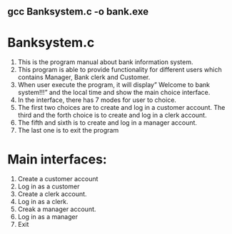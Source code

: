 ## gcc Banksystem.c -o bank.exe 

# Banksystem.c
  1. This is the program manual about bank information system. 
  2. This program is able to provide functionality for different users which contains Manager, Bank clerk and Customer.
  3. When user execute the program, it will display” Welcome to bank system!!!” and the local time and show the main choice interface.
  4. In the interface, there has 7 modes for user to choice.
  5. The first two choices are to create and log in a customer account. The third and the forth choice is to create and log in a clerk account.
  6. The fifth and sixth is to create and log in a manager account.
  7. The last one is to exit the program
   
# Main interfaces: 
  1. Create a customer account
  2. Log in as a customer 
  3. Create a clerk account.
  4. Log in as a clerk.
  5. Creak a manager account.
  6. Log in as a manager
  7. Exit
 
